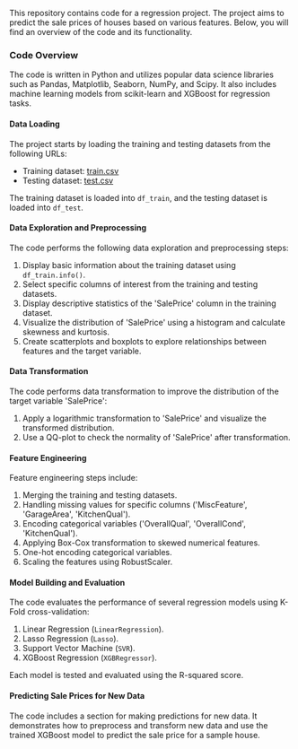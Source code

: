 This repository contains code for a regression project. The project aims to predict the sale prices of houses based on various features. Below, you will find an overview of the code and its functionality.

### Code Overview

The code is written in Python and utilizes popular data science libraries such as Pandas, Matplotlib, Seaborn, NumPy, and Scipy. It also includes machine learning models from scikit-learn and XGBoost for regression tasks.

#### Data Loading

The project starts by loading the training and testing datasets from the following URLs:

- Training dataset: [train.csv](https://raw.githubusercontent.com/ASatya-J107/Data_Science_Project_3_Regression/main/train.csv)
- Testing dataset: [test.csv](https://raw.githubusercontent.com/ASatya-J107/Data_Science_Project_3_Regression/main/test.csv)

The training dataset is loaded into `df_train`, and the testing dataset is loaded into `df_test`.

#### Data Exploration and Preprocessing

The code performs the following data exploration and preprocessing steps:

1. Display basic information about the training dataset using `df_train.info()`.
2. Select specific columns of interest from the training and testing datasets.
3. Display descriptive statistics of the 'SalePrice' column in the training dataset.
4. Visualize the distribution of 'SalePrice' using a histogram and calculate skewness and kurtosis.
5. Create scatterplots and boxplots to explore relationships between features and the target variable.

#### Data Transformation

The code performs data transformation to improve the distribution of the target variable 'SalePrice':

1. Apply a logarithmic transformation to 'SalePrice' and visualize the transformed distribution.
2. Use a QQ-plot to check the normality of 'SalePrice' after transformation.

#### Feature Engineering

Feature engineering steps include:

1. Merging the training and testing datasets.
2. Handling missing values for specific columns ('MiscFeature', 'GarageArea', 'KitchenQual').
3. Encoding categorical variables ('OverallQual', 'OverallCond', 'KitchenQual').
4. Applying Box-Cox transformation to skewed numerical features.
5. One-hot encoding categorical variables.
6. Scaling the features using RobustScaler.

#### Model Building and Evaluation

The code evaluates the performance of several regression models using K-Fold cross-validation:

1. Linear Regression (`LinearRegression`).
2. Lasso Regression (`Lasso`).
3. Support Vector Machine (`SVR`).
4. XGBoost Regression (`XGBRegressor`).

Each model is tested and evaluated using the R-squared score.

#### Predicting Sale Prices for New Data

The code includes a section for making predictions for new data. It demonstrates how to preprocess and transform new data and use the trained XGBoost model to predict the sale price for a sample house.
